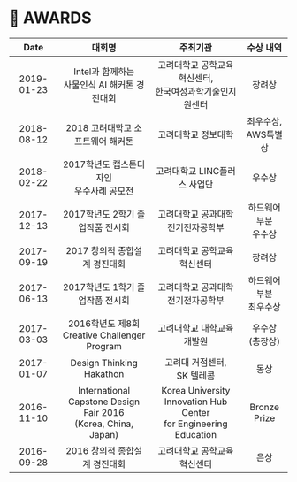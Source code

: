 # :tada: AWARDS

| Date | 대회명 | 주최기관 | 수상 내역 |
|:----:|:------:|:-------:|:--------:|
|2019-01-23|Intel과 함께하는<br/>사물인식 AI 해커톤 경진대회|고려대학교 공학교육혁신센터,<br/>한국여성과학기술인지원센터|장려상|
|2018-08-12|2018 고려대학교 소프트웨어 해커톤|고려대학교 정보대학|최우수상,<br/>AWS특별상|
|2018-02-22|2017학년도 캡스톤디자인<br/>우수사례 공모전|고려대학교 LINC플러스 사업단|우수상|
|2017-12-13|2017학년도 2학기 졸업작품 전시회|고려대학교 공과대학 전기전자공학부|하드웨어 부분<br/>우수상|
|2017-09-19|2017 창의적 종합설계 경진대회|고려대학교 공학교육혁신센터|장려상|
|2017-06-13|2017학년도 1학기 졸업작품 전시회|고려대학교 공과대학 전기전자공학부|하드웨어 부분<br/>최우수상|
|2017-03-03|2016학년도 제8회<br/>Creative Challenger Program|고려대학교 대학교육개발원|우수상<br/>(총장상)|
|2017-01-07|Design Thinking Hakathon|고려대 거점센터,<br/>SK 텔레콤|동상|
|2016-11-10|International<br/>Capstone Design Fair 2016<br/>(Korea, China, Japan)|Korea University<br/>Innovation Hub Center<br/>for Engineering Education|Bronze<br/>Prize|
|2016-09-28|2016 창의적 종합설계 경진대회|고려대학교 공학교육혁신센터|은상
